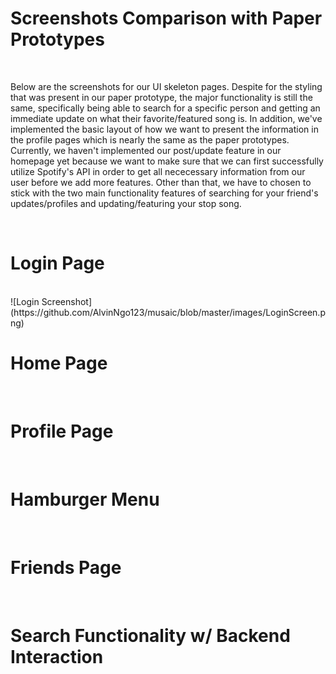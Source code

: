 <h1>Screenshots Comparison with Paper Prototypes</h1></br>
<p>Below are the screenshots for our UI skeleton pages. Despite for the styling that was present in our paper prototype, the major functionality is still the same, specifically being able to search for a specific person and getting an immediate update on what their favorite/featured song is. In addition, we've implemented the basic layout of how we want to present the information in the profile pages which is nearly the same as the paper prototypes. Currently, we haven't implemented our post/update feature in our homepage yet because we want to make sure that we can first successfully utilize Spotify's API in order to get all nececessary information from our user before we add more features. Other than that, we have to chosen to stick with the two main functionality features of searching for your friend's updates/profiles and updating/featuring your stop song.</p></br>

<h1>Login Page</h1></br>
![Login Screenshot](https://github.com/AlvinNgo123/musaic/blob/master/images/LoginScreen.png)
<h1>Home Page</h1></br>

<h1>Profile Page</h1></br>

<h1>Hamburger Menu</h1></br>

<h1>Friends Page</h1></br>

<h1>Search Functionality w/ Backend Interaction</h1></br> 


